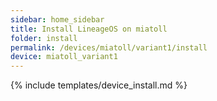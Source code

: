 ```yaml
---
sidebar: home_sidebar
title: Install LineageOS on miatoll
folder: install
permalink: /devices/miatoll/variant1/install
device: miatoll_variant1
---
```

{% include templates/device_install.md %}
